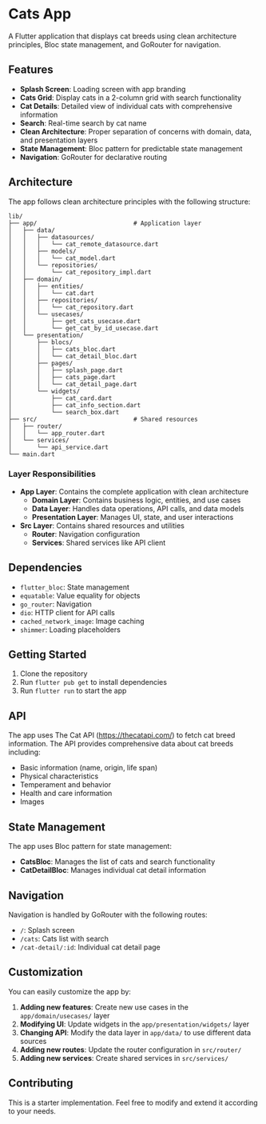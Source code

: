 # Cats App

A Flutter application that displays cat breeds using clean architecture principles, Bloc state management, and GoRouter for navigation.

## Features

- **Splash Screen**: Loading screen with app branding
- **Cats Grid**: Display cats in a 2-column grid with search functionality
- **Cat Details**: Detailed view of individual cats with comprehensive information
- **Search**: Real-time search by cat name
- **Clean Architecture**: Proper separation of concerns with domain, data, and presentation layers
- **State Management**: Bloc pattern for predictable state management
- **Navigation**: GoRouter for declarative routing

## Architecture

The app follows clean architecture principles with the following structure:

```
lib/
├── app/                           # Application layer
│   ├── data/
│   │   ├── datasources/
│   │   │   └── cat_remote_datasource.dart
│   │   ├── models/
│   │   │   └── cat_model.dart
│   │   └── repositories/
│   │       └── cat_repository_impl.dart
│   ├── domain/
│   │   ├── entities/
│   │   │   └── cat.dart
│   │   ├── repositories/
│   │   │   └── cat_repository.dart
│   │   └── usecases/
│   │       ├── get_cats_usecase.dart
│   │       └── get_cat_by_id_usecase.dart
│   └── presentation/
│       ├── blocs/
│       │   ├── cats_bloc.dart
│       │   └── cat_detail_bloc.dart
│       ├── pages/
│       │   ├── splash_page.dart
│       │   ├── cats_page.dart
│       │   └── cat_detail_page.dart
│       └── widgets/
│           ├── cat_card.dart
│           ├── cat_info_section.dart
│           └── search_box.dart
├── src/                           # Shared resources
│   ├── router/
│   │   └── app_router.dart
│   └── services/
│       └── api_service.dart
└── main.dart
```

### Layer Responsibilities

- **App Layer**: Contains the complete application with clean architecture
  - **Domain Layer**: Contains business logic, entities, and use cases
  - **Data Layer**: Handles data operations, API calls, and data models
  - **Presentation Layer**: Manages UI, state, and user interactions
- **Src Layer**: Contains shared resources and utilities
  - **Router**: Navigation configuration
  - **Services**: Shared services like API client

## Dependencies

- `flutter_bloc`: State management
- `equatable`: Value equality for objects
- `go_router`: Navigation
- `dio`: HTTP client for API calls
- `cached_network_image`: Image caching
- `shimmer`: Loading placeholders

## Getting Started

1. Clone the repository
2. Run `flutter pub get` to install dependencies
3. Run `flutter run` to start the app

## API

The app uses The Cat API (https://thecatapi.com/) to fetch cat breed information. The API provides comprehensive data about cat breeds including:

- Basic information (name, origin, life span)
- Physical characteristics
- Temperament and behavior
- Health and care information
- Images

## State Management

The app uses Bloc pattern for state management:

- **CatsBloc**: Manages the list of cats and search functionality
- **CatDetailBloc**: Manages individual cat detail information

## Navigation

Navigation is handled by GoRouter with the following routes:

- `/`: Splash screen
- `/cats`: Cats list with search
- `/cat-detail/:id`: Individual cat detail page

## Customization

You can easily customize the app by:

1. **Adding new features**: Create new use cases in the `app/domain/usecases/` layer
2. **Modifying UI**: Update widgets in the `app/presentation/widgets/` layer
3. **Changing API**: Modify the data layer in `app/data/` to use different data sources
4. **Adding new routes**: Update the router configuration in `src/router/`
5. **Adding new services**: Create shared services in `src/services/`

## Contributing

This is a starter implementation. Feel free to modify and extend it according to your needs.
